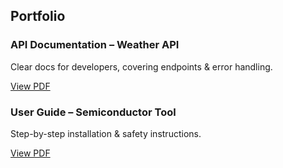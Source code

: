 <section class="portfolio">
  <h2>Portfolio</h2>

  <div class="card">
    <h3>API Documentation – Weather API</h3>
    <p>Clear docs for developers, covering endpoints & error handling.</p>
    <a href="/docs/weather-api.pdf" target="_blank">View PDF</a>
  </div>

  <div class="card">
    <h3>User Guide – Semiconductor Tool</h3>
    <p>Step-by-step installation & safety instructions.</p>
    <a href="/docs/tool-installation.pdf" target="_blank">View PDF</a>
  </div>
</section>
